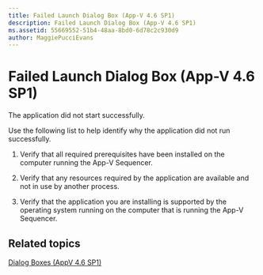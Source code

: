 ```yaml
---
title: Failed Launch Dialog Box (App-V 4.6 SP1)
description: Failed Launch Dialog Box (App-V 4.6 SP1)
ms.assetid: 55669552-51b4-48aa-8bd0-6d78c2c930d9
author: MaggiePucciEvans
---
```


# Failed Launch Dialog Box (App-V 4.6 SP1)


The application did not start successfully.

Use the following list to help identify why the application did not run successfully.

1.  Verify that all required prerequisites have been installed on the computer running the App-V Sequencer.

2.  Verify that any resources required by the application are available and not in use by another process.

3.  Verify that the application you are installing is supported by the operating system running on the computer that is running the App-V Sequencer.

## Related topics


[Dialog Boxes (AppV 4.6 SP1)](dialog-boxes--appv-46-sp1-.md)

 

 





